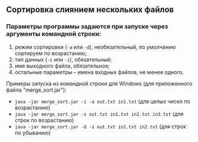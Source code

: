 ## Сортировка слиянием нескольких файлов

### Параметры программы задаются при запуске через аргументы командной строки:
1. режим сортировки (`-a` или `-d`), необязательный, по умолчанию сортируем по возрастанию;
2. тип данных (`-s` или `-i`), обязательный;
3. имя выходного файла, обязательное;
4. остальные параметры – имена входных файлов, не менее одного.

Примеры запуска из командной строки для Windows (для приложенного файла "merge_sort.jar"):
* `java -jar merge_sort.jar -i -a out.txt in1.txt` (для целых чисел по возрастанию)
* `java -jar merge_sort.jar -s out.txt in1.txt in2.txt in3.txt` (для строк по возрастанию)
* `java -jar merge_sort.jar -d -s out.txt in1.txt in2.txt` (для строк по убыванию)
